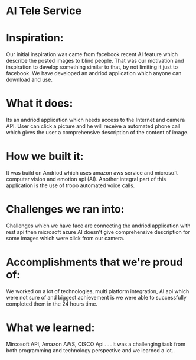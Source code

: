 # AI Tele Service

# Inspiration:
Our initial inspiration was came from facebook recent AI feature which describe the posted images to blind people. That was our motivation and inspiration to develop something similar to that, by not limiting it just to facebook. We have developed an andriod application which anyone can download and use.

# What it does:
Its an andriod application which needs access to the Internet and camera API. User can click a picture and he will receive a automated phone call which gives the user a comprehensive description of the content of image.

# How we built it:
It was build on Andriod which uses amazon aws service and microsoft computer vision and emotion api (AI). Another integral part of this application is the use of tropo automated voice calls.

# Challenges we ran into:
Challenges which we have face are connecting the andriod application with rest api then microsoft azure AI doesn't give comprehensive description for some images which were click from our camera.

# Accomplishments that we're proud of:
We worked on a lot of technologies, multi platform integration, AI api which were not sure of and biggest achievement is we were able to successfully completed them in the 24 hours time.

# What we learned:
Mircosoft API, Amazon AWS, CISCO Api......It was a challenging task from both programming and technology perspective and we learned a lot..

